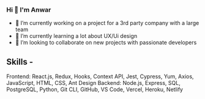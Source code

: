 ### Hi 👋 I'm Anwar


- 🔭 I’m currently working on a project for a 3rd party company with a large team
- 🌱 I’m currently learning a lot about UX/Ui design
- 👯 I’m looking to collaborate on new projects with passionate developers

## Skills -  
Frontend: React.js, Redux, Hooks, Context API, Jest, Cypress, Yum, Axios, JavaScript, HTML, CSS, Ant Design 
Backend: Node.js, Express, SQL, PostgreSQL, Python, Git CLI, GitHub, VS Code, Vercel, Heroku, Netlify
